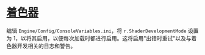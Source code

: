 # [着色器](https://dev.epicgames.com/documentation/zh-cn/unreal-engine/shader-development-in-unreal-engine)

编辑 `Engine/Config/ConsoleVariables.ini`，将 `r.ShaderDevelopmentMode` 设置为 1，以将其启用，以便每次加载时都进行启用。这将启用"出错时重试"以及与着色器开发相关的日志和警告。